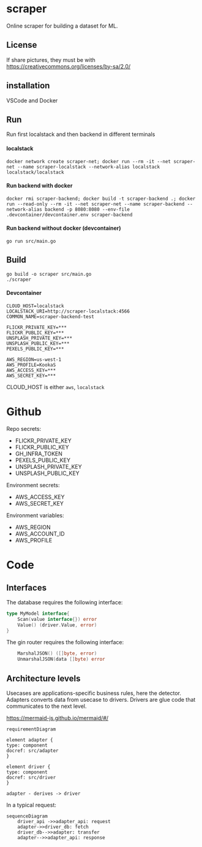 # scraper

Online scraper for building a dataset for ML.

## License

If share pictures, they must be with https://creativecommons.org/licenses/by-sa/2.0/

## installation

VSCode and Docker

## Run

Run first localstack and then backend in different terminals

#### localstack
```shell
docker network create scraper-net; docker run --rm -it --net scraper-net --name scraper-localstack --network-alias localstack localstack/localstack
```
#### Run backend with docker
```shell
docker rmi scraper-backend; docker build -t scraper-backend .; docker run --read-only --rm -it --net scraper-net --name scraper-backend --network-alias backend -p 8080:8080 --env-file .devcontainer/devcontainer.env scraper-backend
```

#### Run backend without docker (devcontainer)
```shell
go run src/main.go
```

## Build
```shell
go build -o scraper src/main.go
./scraper
```

#### Devcontainer

```
CLOUD_HOST=localstack
LOCALSTACK_URI=http://scraper-localstack:4566
COMMON_NAME=scraper-backend-test

FLICKR_PRIVATE_KEY=***
FLICKR_PUBLIC_KEY=***
UNSPLASH_PRIVATE_KEY=***
UNSPLASH_PUBLIC_KEY=***
PEXELS_PUBLIC_KEY=***

AWS_REGION=us-west-1
AWS_PROFILE=KookaS
AWS_ACCESS_KEY=***
AWS_SECRET_KEY=***
```

CLOUD_HOST is either `aws`, `localstack`

# Github

Repo secrets:
- FLICKR_PRIVATE_KEY
- FLICKR_PUBLIC_KEY
- GH_INFRA_TOKEN
- PEXELS_PUBLIC_KEY
- UNSPLASH_PRIVATE_KEY
- UNSPLASH_PUBLIC_KEY

Environment secrets:
- AWS_ACCESS_KEY
- AWS_SECRET_KEY

Environment variables:
- AWS_REGION
- AWS_ACCOUNT_ID
- AWS_PROFILE

# Code

## Interfaces

The database requires the following interface:

```go
type MyModel interface{
    Scan(value interface{}) error
    Value() (driver.Value, error)
}
```

The gin router requires the following interface:

```go
    MarshalJSON() ([]byte, error) 
    UnmarshalJSON(data []byte) error
```

## Architecture levels

Usecases are applications-specific business rules, here the detector.
Adapters converts data from usecase to drivers.
Drivers are glue code that communicates to the next level.

https://mermaid-js.github.io/mermaid/#/

```mermaid
requirementDiagram

element adapter {
type: component
docref: src/adapter
}

element driver {
type: component
docref: src/driver
}

adapter - derives -> driver
```

In a typical request:

```mermaid
sequenceDiagram
    driver_api ->>adapter_api: request
    adapter->>driver_db: fetch
    driver_db-->>adapter: transfer
    adapter-->>adapter_api: response
```